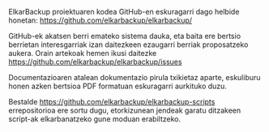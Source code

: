 ElkarBackup proiektuaren kodea GitHub-en eskuragarri dago helbide honetan:   https://github.com/elkarbackup/elkarbackup/

GitHub-ek akatsen berri emateko sistema dauka, eta baita ere bertsio berrietan interesgarriak izan daitezkeen ezaugarri berriak proposatzeko aukera. Orain artekoak hemen ikusi daitezke https://github.com/elkarbackup/elkarbackup/issues

Documentazioaren atalean dokumentazio pirula txikietaz aparte, eskuliburu honen azken bertsioa PDF formatuan eskuragarri aurkituko duzu.

Bestalde https://github.com/elkarbackup/elkarbackup-scripts errepositorioa ere sortu dugu, etorkizunean jendeak garatu ditzakeen script-ak elkarbanatzeko gune moduan erabiltzeko.
